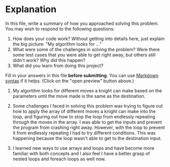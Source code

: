 # Explanation

In this file, write a summary of how you approached solving this problem. You may wish to respond to the following questions:

1. How does your code work? Without getting into details here, just explain the big picture: "My algorithm looks for ..."
2. What were some of the challenges in solving the problem? Were there some test cases that you were able to get right away, but others still didn't work? Why did this happen?
3. What did you learn from doing this project?

Fill in your answers in this file **before submitting**. You can use [Markdown syntax](https://docs.replit.com/tutorials/replit/markdown) if it helps. (Click on the "open preview" button above.)

1. My algortihm looks for different moves a knight can make based on the parameters until the move made is the same as the destination.

2. Some challenges I faced in solving this problem was trying to figure out how to apply the array of different moves a knight can make into the loop, and figuring out how to stop the loop from endlessly repeating through the moves in the array. I was able to get the inputs and prevent the program from crashing right away. However, with the loop to prevent it from endlessly repeating I had to try different conditions. This was happening because the loop wasn't able to get to the destination input.

3. I learned new ways to use arrays and loops and have become more familiar with both concepts and I also feel I have a better grasp of nested loops and foreach loops as well now.
